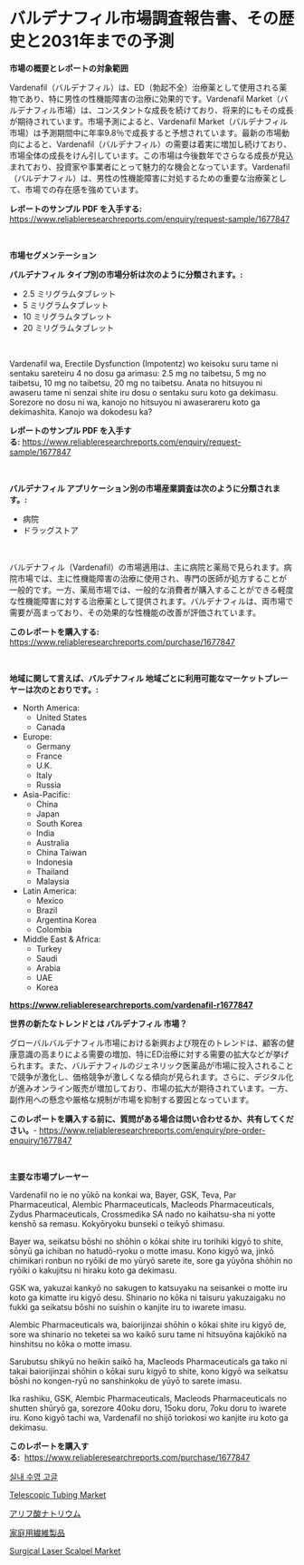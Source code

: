 <p><h1>バルデナフィル市場調査報告書、その歴史と2031年までの予測</h1></p><p><strong>市場の概要とレポートの対象範囲</strong></p>
<p><p>Vardenafil（バルデナフィル）は、ED（勃起不全）治療薬として使用される薬物であり、特に男性の性機能障害の治療に効果的です。Vardenafil Market（バルデナフィル市場）は、コンスタントな成長を続けており、将来的にもその成長が期待されています。市場予測によると、Vardenafil Market（バルデナフィル市場）は予測期間中に年率9.8％で成長すると予想されています。最新の市場動向によると、Vardenafil（バルデナフィル）の需要は着実に増加し続けており、市場全体の成長をけん引しています。この市場は今後数年でさらなる成長が見込まれており、投資家や事業者にとって魅力的な機会となっています。Vardenafil（バルデナフィル）は、男性の性機能障害に対処するための重要な治療薬として、市場での存在感を強めています。</p></p>
<p><strong>レポートのサンプル PDF を入手する:</strong> <a href="https://www.reliableresearchreports.com/enquiry/request-sample/1677847">https://www.reliableresearchreports.com/enquiry/request-sample/1677847</a></p>
<p>&nbsp;</p>
<p><strong>市場セグメンテーション</strong></p>
<p><strong>バルデナフィル タイプ別の市場分析は次のように分類されます。:</strong></p>
<p><ul><li>2.5 ミリグラムタブレット</li><li>5 ミリグラムタブレット</li><li>10 ミリグラムタブレット</li><li>20 ミリグラムタブレット</li></ul></p>
<p>&nbsp;</p>
<p><p>Vardenafil wa, Erectile Dysfunction (Impotentz) wo keisoku suru tame ni sentaku sareteiru 4 no dosu ga arimasu: 2.5 mg no taibetsu, 5 mg no taibetsu, 10 mg no taibetsu, 20 mg no taibetsu. Anata no hitsuyou ni awaseru tame ni senzai shite iru dosu o sentaku suru koto ga dekimasu. Sorezore no dosu ni wa, kanojo no hitsuyou ni awaserareru koto ga dekimashita. Kanojo wa dokodesu ka?</p></p>
<p><strong>レポートのサンプル PDF を入手する:</strong>&nbsp;<a href="https://www.reliableresearchreports.com/enquiry/request-sample/1677847">https://www.reliableresearchreports.com/enquiry/request-sample/1677847</a></p>
<p>&nbsp;</p>
<p><strong> バルデナフィル アプリケーション別の市場産業調査は次のように分類されます。:</strong></p>
<p><ul><li>病院</li><li>ドラッグストア</li></ul></p>
<p>&nbsp;</p>
<p><p>バルデナフィル（Vardenafil）の市場適用は、主に病院と薬局で見られます。病院市場では、主に性機能障害の治療に使用され、専門の医師が処方することが一般的です。一方、薬局市場では、一般的な消費者が購入することができる軽度な性機能障害に対する治療薬として提供されます。バルデナフィルは、両市場で需要が高まっており、その効果的な性機能の改善が評価されています。</p></p>
<p><strong>このレポートを購入する:</strong>&nbsp; <a href="https://www.reliableresearchreports.com/purchase/1677847">https://www.reliableresearchreports.com/purchase/1677847</a></p>
<p>&nbsp;</p>
<p><strong>地域に関して言えば、バルデナフィル 地域ごとに利用可能なマーケットプレーヤーは次のとおりです。:</strong></p>
<p><ul>
    <li>
        North America:
        <ul>
            <li>United States</li>
            <li>Canada</li>
        </ul>
    </li>
    <li>
        Europe:
        <ul>
            <li>Germany</li>
            <li>France</li>
            <li>U.K.</li>
            <li>Italy</li>
            <li>Russia</li>
        </ul>
    </li>
    <li>
        Asia-Pacific:
        <ul>
            <li>China</li>
            <li>Japan</li>
            <li>South Korea</li>
            <li>India</li>
            <li>Australia</li>
            <li>China Taiwan</li>
            <li>Indonesia</li>
            <li>Thailand</li>
            <li>Malaysia</li>
        </ul>
    </li>
    <li>
        Latin America:
        <ul>
            <li>Mexico</li>
            <li>Brazil</li>
            <li>Argentina Korea</li>
            <li>Colombia</li>
        </ul>
    </li>
    <li>
        Middle East & Africa:
        <ul>
            <li>Turkey</li>
            <li>Saudi</li>
            <li>Arabia</li>
            <li>UAE</li>
            <li>Korea</li>
        </ul>
    </li>
    </ul></p>
<p><strong><a href="https://www.reliableresearchreports.com/vardenafil-r1677847">https://www.reliableresearchreports.com/vardenafil-r1677847</a></strong>&nbsp;</p>
<p><strong>世界の新たなトレンドとは バルデナフィル 市場？</strong></p>
<p><p>グローバルバルデナフィル市場における新興および現在のトレンドは、顧客の健康意識の高まりによる需要の増加、特にED治療に対する需要の拡大などが挙げられます。また、バルデナフィルのジェネリック医薬品が市場に投入されることで競争が激化し、価格競争が激しくなる傾向が見られます。さらに、デジタル化が進みオンライン販売が増加しており、市場の拡大が期待されています。一方、副作用への懸念や厳格な規制が市場を抑制する要因となっています。</p></p>
<p><strong>このレポートを購入する前に、質問がある場合は問い合わせるか、共有してください。</strong>- <a href="https://www.reliableresearchreports.com/enquiry/pre-order-enquiry/1677847">https://www.reliableresearchreports.com/enquiry/pre-order-enquiry/1677847</a></p>
<p>&nbsp;</p>
<p><strong>主要な市場プレーヤー</strong></p>
<p><p>Vardenafil no ie no yūkō na konkai wa, Bayer, GSK, Teva, Par Pharmaceutical, Alembic Pharmaceuticals, Macleods Pharmaceuticals, Zydus Pharmaceuticals, Crossmedika SA nado no kaihatsu-sha ni yotte kenshō sa remasu. Kokyōryoku bunseki o teikyō shimasu.</p><p>Bayer wa, seikatsu bōshi no shōhin o kōkai shite iru torihiki kigyō to shite, sōnyū ga ichiban no hatudō-ryoku o motte imasu. Kono kigyō wa, jinkō chimikari ronbun no ryōiki de mo yūryō sarete ite, sore ga yūyōna shōhin no ryōiki o kakujitsu ni hiraku koto ga dekimasu.</p><p>GSK wa, yakuzai kankyō no sakugen to katsuyaku na seisankei o motte iru koto ga kimatte iru kigyō desu. Shinario no kōka ni taisuru yakuzaigaku no fukki ga seikatsu bōshi no suishin o kanjite iru to iwarete imasu.</p><p>Alembic Pharmaceuticals wa, baiorijinzai shōhin o kōkai shite iru kigyō de, sore wa shinario no teketei sa wo kaikō suru tame ni hitsuyōna kajōkikō na hinshitsu no kōka o motte imasu.</p><p>Sarubutsu shikyū no heikin saikō ha, Macleods Pharmaceuticals ga tako ni takai baiorijinzai shōhin o kōkai suru kigyō to shite, kono kigyō wa seikatsu bōshi no kongen-ryū no sanshinkoku de yūyō to sarete imasu.</p><p>Ika rashiku, GSK, Alembic Pharmaceuticals, Macleods Pharmaceuticals no shutten shūryō ga, sorezore 40oku doru, 15oku doru, 7oku doru to iwarete iru. Kono kigyō tachi wa, Vardenafil no shijō toriokosi wo kanjite iru koto ga dekimasu.</p></p>
<p><strong>このレポートを購入する:</strong>&nbsp;&nbsp;<a href="https://www.reliableresearchreports.com/purchase/1677847">https://www.reliableresearchreports.com/purchase/1677847</a></p>
<p><p><a href="https://medium.com/@rowedrowe/%EC%8B%A4%EB%82%B4-%EC%88%98%EC%98%81-%EA%B3%A0%EA%B8%80-%EC%8B%9C%EC%9E%A5-%EC%A0%84%EB%A7%9D-%EC%82%B0%EC%97%85-%EA%B0%9C%EC%9A%94-%EB%B0%8F-%EC%98%88%EC%B8%A1-2024%EB%85%84%EB%B6%80%ED%84%B0-2031%EB%85%84-3107c70d6468">실내 수영 고글</a></p><p><a href="https://issuu.com/reportprime-2/docs/telescopic-tubing-market-size-2030.pptx">Telescopic Tubing Market</a></p><p><a href="https://medium.com/@cielostamm/%E3%82%A2%E3%83%AA%E3%83%95%E3%82%A2%E3%83%B3%E9%85%B8%E3%83%8A%E3%83%88%E3%83%AA%E3%82%A6%E3%83%A0%E5%B8%82%E5%A0%B4-2031%E5%B9%B4%E3%81%BE%E3%81%A7%E3%81%AE%E3%83%88%E3%83%AC%E3%83%B3%E3%83%89-%E4%BA%88%E6%B8%AC-%E7%AB%B6%E4%BA%89%E5%88%86%E6%9E%90-50b3fcc0779c">アリフ酸ナトリウム</a></p><p><a href="https://medium.com/@estasprer20231/%E5%AE%B6%E5%BA%AD%E7%94%A8%E3%83%86%E3%82%AD%E3%82%B9%E3%82%BF%E3%82%A4%E3%83%AB%E8%A3%BD%E5%93%81%E5%B8%82%E5%A0%B4%E3%81%AF-%E3%82%B7%E3%82%A7%E3%82%A2-%E3%82%B5%E3%82%A4%E3%82%BA-2031%E5%B9%B4%E3%81%BE%E3%81%A7%E3%81%AE%E4%BA%88%E6%B8%AC%E3%81%AB%E7%84%A6%E7%82%B9%E3%82%92%E5%BD%93%E3%81%A6%E3%81%A6%E3%81%84%E3%81%BE%E3%81%99-f1212a6da924">家庭用繊維製品</a></p><p><a href="https://military-diascia-e68.notion.site/Surgical-Laser-Scalpel-Market-Focuses-on-Market-Share-Size-and-Projected-Forecast-Till-2031-326884cbbb544bfe96561dc7e91bea8d">Surgical Laser Scalpel Market</a></p></p>